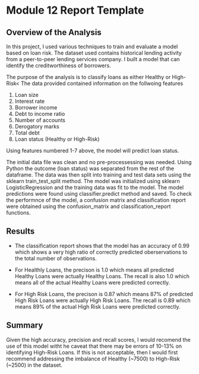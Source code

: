# Module 12 Report Template

## Overview of the Analysis

In this project, I used various techniques to train and evaluate a model based on loan risk. The dataset used contains historical lending activity from a peer-to-peer lending services company. I built a model that can identify the creditworthiness of borrowers.

The purpose of the analysis is to classify loans as either Healthy or High-Risk< The data provided contained information on the follwoing features

1. Loan size	
2. Interest rate	
3. Borrower income	
4. Debt to income ratio
5. Number of accounts	
6. Derogatory marks	
7. Total debt	
8. Loan status (Healthy or High-Risk)

Using features numbered 1-7 above, the model will predict loan status.

The initial data file was clean and no pre-processessing was needed. Using Python the outcome (loan status) was separated from the rest of the dataframe. The data was then split into training and test data sets using the sklearn train_test_split method. The model was initialized using sklearn LogisticRegression and the training data was fit to the model. The model predictions were found using classifier.predict method and saved. To check the performnce of the model, a confusion matrix and classification report were obtained using the confusion_matrix and classification_report functions.

## Results

* The classification report shows that the model has an accuracy of 0.99 which shows a very high ratio of correctly predicted oberservations to the total number of observations.

* For Healthly Loans, the precison is 1.0 which means all predicted Healthy Loans were actually Healthy Loans. The recall is also 1.0 which means all of the actual Healthy Loans were predicted correctly.

* For High Risk Loans, the precison is 0.87 which means 87% of predicted High Risk Loans were actually High Risk Loans. The recall is 0.89 which means 89% of the actual High Risk Loans were predicted correctly.

## Summary

Given the high accuracy, precision and recall scores, I would recomend the use of this model witht he caveat that there may be errors of 10-13% on identifying High-Risk Loans. If this is not acceptable, then I would first recommend addressing the imbalance of Healthy (~7500) to High-Risk (~2500) in the dataset. 
